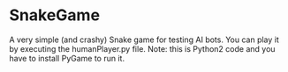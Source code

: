 SnakeGame
=========

A very simple (and crashy) Snake game for testing AI bots. You can play it by executing the humanPlayer.py file. Note: this is Python2 code and you have to install PyGame to run it.

